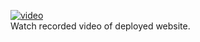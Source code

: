 [![video]()](https://res.cloudinary.com/lakhancloud/video/upload/v1724423843/aws_mh1roc.mp4)
<br/>
Watch recorded video of deployed website.
